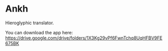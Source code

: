# Ankh
Hieroglyphic translator.

You can download the app here:
https://drive.google.com/drive/folders/1X3Kg29vPf6FwnTchq8UqHFBV9FE675BK
